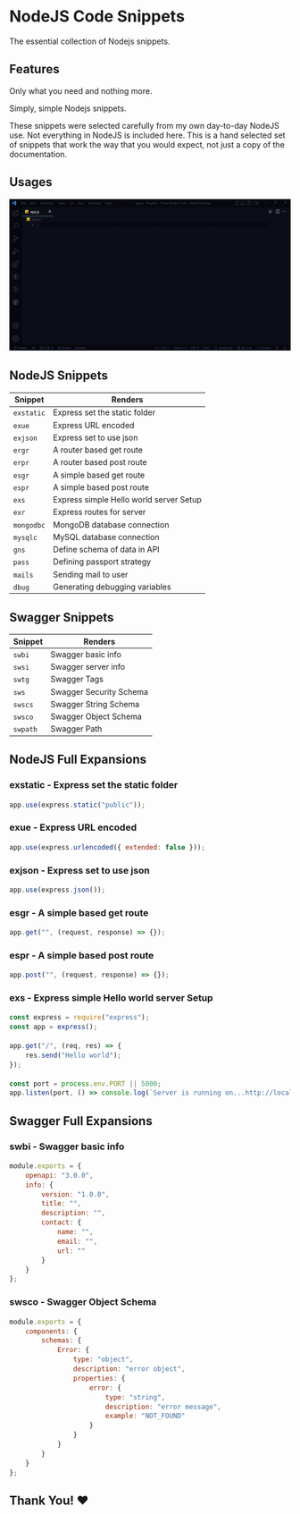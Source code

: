# NodeJS Code Snippets

The essential collection of Nodejs snippets.

## Features

Only what you need and nothing more.

Simply, simple Nodejs snippets.

These snippets were selected carefully from my own day-to-day NodeJS use. Not
everything in NodeJS is included here. This is a hand selected set of snippets
that work the way that you would expect, not just a copy of the documentation.

## Usages

![Usage](usage.gif)

## NodeJS Snippets

| Snippet    | Renders                                 |
| ---------- | --------------------------------------- |
| `exstatic` | Express set the static folder           |
| `exue`     | Express URL encoded                     |
| `exjson`   | Express set to use json                 |
| `ergr`     | A router based get route                |
| `erpr`     | A router based post route               |
| `esgr`     | A simple based get route                |
| `espr`     | A simple based post route               |
| `exs`      | Express simple Hello world server Setup |
| `exr`      | Express routes for server               |
| `mongodbc` | MongoDB database connection             |
| `mysqlc`   | MySQL database connection               |
| `gns`      | Define schema of data in API            |
| `pass`     | Defining passport strategy              |
| `mails`    | Sending mail to user                    |
| `dbug`     | Generating debugging variables          |

## Swagger Snippets

| Snippet  | Renders                 |
| -------- | ----------------------- |
| `swbi`   | Swagger basic info      |
| `swsi`   | Swagger server info     |
| `swtg`   | Swagger Tags            |
| `sws`    | Swagger Security Schema |
| `swscs`  | Swagger String Schema   |
| `swsco`  | Swagger Object Schema   |
| `swpath` | Swagger Path            |

## NodeJS Full Expansions

### exstatic - Express set the static folder

```javascript
app.use(express.static("public"));
```

### exue - Express URL encoded

```javascript
app.use(express.urlencoded({ extended: false }));
```

### exjson - Express set to use json

```javascript
app.use(express.json());
```

### esgr - A simple based get route

```javascript
app.get("", (request, response) => {});
```

### espr - A simple based post route

```javascript
app.post("", (request, response) => {});
```

### exs - Express simple Hello world server Setup

```javascript
const express = require("express");
const app = express();

app.get("/", (req, res) => {
    res.send("Hello world");
});

const port = process.env.PORT || 5000;
app.listen(port, () => console.log(`Server is running on...http://localhost:${port}`));
```

## Swagger Full Expansions

### swbi - Swagger basic info

```javascript
module.exports = {
    openapi: "3.0.0",
    info: {
        version: "1.0.0",
        title: "",
        description: "",
        contact: {
            name: "",
            email: "",
            url: ""
        }
    }
};
```

### swsco - Swagger Object Schema

```javascript
module.exports = {
    components: {
        schemas: {
            Error: {
                type: "object",
                description: "error object",
                properties: {
                    error: {
                        type: "string",
                        description: "error message",
                        example: "NOT_FOUND"
                    }
                }
            }
        }
    }
};
```

## Thank You! ❤️
